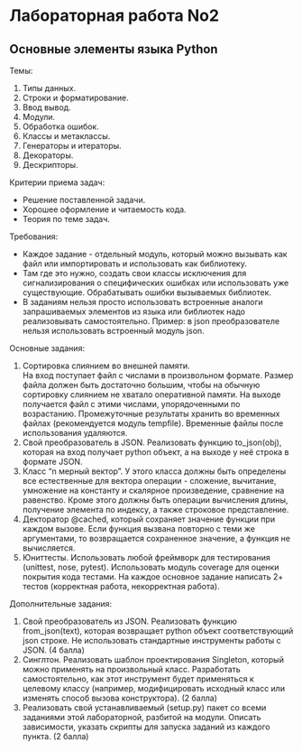 # Лабораторная работа No2
## Основные элементы языка Python


Темы:
1. Типы данных.
2. Строки и форматирование.
3. Ввод вывод.
4. Модули.
5. Обработка ошибок.
6. Классы и метаклассы.
7. Генераторы и итераторы.
8. Декораторы.
9. Дескрипторы.

Критерии приема задач:
- Решение поставленной задачи.
- Хорошее оформление и читаемость кода.
- Теория по теме задач.

Требования:
- Каждое задание - отдельный модуль, который можно вызывать как файл или
импортировать и использовать как библиотеку.
- Там где это нужно, создать свои классы исключения для сигнализирования о
специфических ошибках или использовать уже существующие. Обрабатывать ошибки вызываемых библиотек.
- В заданиям нельзя просто использовать встроенные аналоги запрашиваемых
элементов из языка или библиотек надо реализовывать самостоятельно. Пример:
в json преобразователе нельзя использовать встроенный модуль json.

Основные задания:
1. Сортировка слиянием во внешней памяти.  
На вход поступает файл с числами в произвольном формате. Размер файла
должен быть достаточно большим, чтобы на обычную сортировку слиянием не
хватало оперативной памяти. На выходе получается файл с этими числами,
упорядоченными по возрастанию. Промежуточные результаты хранить во
временных файлах (рекомендуется модуль tempfile). Временные файлы после
использования удаляются.
2. Свой преобразователь в JSON. Реализовать функцию to_json(obj), которая на
вход получает python объект, а на выходе у неё строка в формате JSON.
3. Класс “n мерный вектор”. У этого класса должны быть определены все
естественные для вектора операции - сложение, вычитание, умножение на
константу и скалярное произведение, сравнение на равенство. Кроме этого
должны быть операции вычисления длины, получение элемента по индексу,
а также строковое представление.
4. Декторатор @cached, который сохраняет значение функции при каждом
вызове. Если функция вызвана повторно с теми же аргументами, то
возвращается сохраненное значение, а функция не вычисляется.
5. Юниттесты. Использовать любой фреймворк для тестирования (unittest, nose,
pytest). Использовать модуль coverage для оценки покрытия кода тестами. На
каждое основное задание написать 2+ тестов (корректная работа,
некорректная работа).

Дополнительные задания:
1. Свой преобразователь из JSON. Реализовать функцию from_json(text),
которая возвращает python объект соответствующий json строке. Не
использовать стандартные инструменты работы с JSON. (4 балла)
2. Синглтон. Реализовать шаблон проектирования Singleton, который можно
применять на произвольный класс. Разработать самостоятельно, как этот
инструмент будет применяться к целевому классу (например,
модифицировать исходный класс или изменять способ вызова конструктора).
(2 балла)
3. Реализовать свой устанавливаемый (setup.py) пакет со всеми заданиями этой
лабораторной, разбитой на модули. Описать зависимости, указать скрипты для
запуска заданий из каждого пункта. (2 балла)
